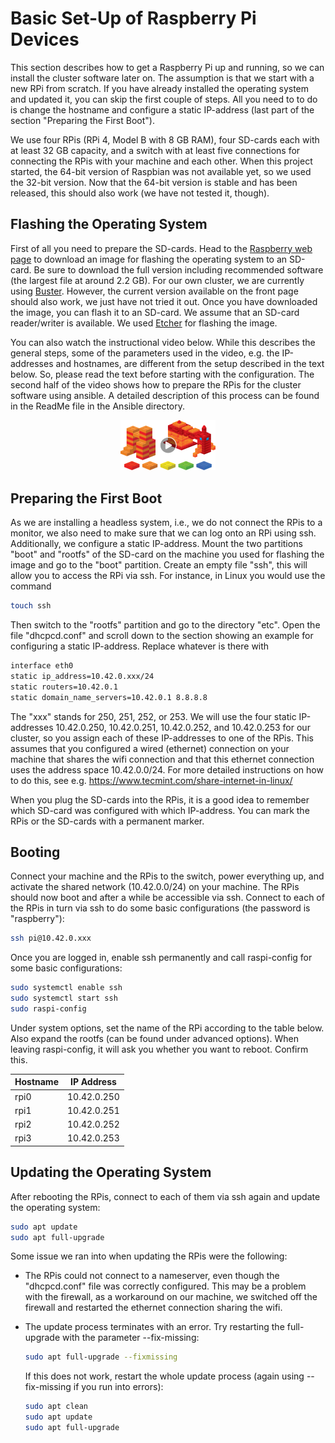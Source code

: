 # Basic Set-Up of Raspberry Pi Devices

This section describes how to get a Raspberry Pi up and running, so we can
install the cluster software later on. The assumption is that we start with a
new RPi from scratch. If you have already installed the operating system and
updated it, you can skip the first couple of steps. All you need to to do is
change the hostname and configure a static IP-address (last part of the
section "Preparing the First Boot").


We use four RPis (RPi 4, Model B with 8 GB RAM), four SD-cards each with at
least 32 GB capacity, and a switch with at least five connections for
connecting the RPis with your machine and each other. When this project started, the 64-bit version of Raspbian
was not available yet, so we used the 32-bit version. Now that the 64-bit
version is stable and has been released, this should also work (we have not
tested it, though). 


## Flashing the Operating System

First of all you need to prepare the SD-cards. Head to the [Raspberry web
page](https://www.raspberrypi.com/software/operating-systems/)
to download an image for flashing the operating system to an SD-card.
Be sure to download the full version including recommended software (the
largest file at around 2.2 GB). For our own cluster, we are currently using
[Buster](https://downloads.raspberrypi.org/raspios_full_armhf/images/raspios_full_armhf-2021-05-28/).
However, the current version available on the front page should also work, we
just have not tried it out.
Once you have downloaded the image, you can flash it to an SD-card. We assume
that an SD-card reader/writer is available. We used
[Etcher](https://www.balena.io/etcher/) for flashing the image. 


You can also watch the instructional video below. While this describes the
general steps, some of the parameters used in the video, e.g. the IP-addresses
and hostnames, are different from the setup described in the text below. So,
please read the text before starting with the configuration. The second half
of the video shows how to prepare the RPis for the cluster software using
ansible. A detailed description of this process can be found in the ReadMe
file in the Ansible directory.

<div align="center">
  <a href="https://www.youtube.com/watch?v=-xZRUxrKbsY">
    <img src="images/setup.png" alt="PiCluster Setup" style="width:30%;">
  </a>
</div>



## Preparing the First Boot

As we are installing a headless system, i.e., we do not connect the RPis to a
monitor, we also need to make sure that we can log onto an RPi using
ssh. Additionally, we configure a static IP-address. Mount the two partitions
"boot" and "rootfs" of the SD-card on the machine you used for flashing the
image and go to the "boot" partition. Create an empty file "ssh", this will
allow you to access the RPi via ssh. For instance, in Linux you would use the
command

```bash
touch ssh
```

Then switch to the "rootfs" partition and go to the directory "etc". Open the
file "dhcpcd.conf" and scroll down to the section showing an example for
configuring a static IP-address. Replace whatever is there with

```bash
interface eth0
static ip_address=10.42.0.xxx/24
static routers=10.42.0.1
static domain_name_servers=10.42.0.1 8.8.8.8
```

The "xxx" stands for 250, 251, 252, or 253. We will use the four static
IP-addresses 10.42.0.250, 10.42.0.251, 10.42.0.252, and 10.42.0.253 for our
cluster, so you assign each of these IP-addresses to one of the RPis.
This assumes that you configured a wired (ethernet) connection on
your machine that shares the wifi connection and that this ethernet connection
uses the address space 10.42.0.0/24. For more detailed instructions on how to
do this, see e.g. https://www.tecmint.com/share-internet-in-linux/


When you plug the SD-cards into the RPis, it is a good idea to remember which
SD-card was configured with which IP-address. You can mark the RPis or the
SD-cards with a permanent marker.


## Booting

Connect your machine and the RPis to the switch, power everything up, and activate the shared network
(10.42.0.0/24) on your machine. The RPis should now boot and after a while be
accessible via ssh. Connect to each of the RPis in turn via ssh to do some
basic configurations (the password is "raspberry"):

```bash
ssh pi@10.42.0.xxx
```

Once you are logged in, enable ssh permanently and call raspi-config for some
basic configurations:

```bash
sudo systemctl enable ssh
sudo systemctl start ssh
sudo raspi-config
```

Under system options, set the name of the RPi according to the table
below. Also expand the rootfs (can be found under advanced options). When
leaving raspi-config, it will ask you whether you want to reboot. Confirm
this.

| Hostname   | IP Address  |
| ---------- | ----------- |
| rpi0       | 10.42.0.250 |
| rpi1       | 10.42.0.251 |
| rpi2       | 10.42.0.252 |
| rpi3       | 10.42.0.253 |


## Updating the Operating System

After rebooting the RPis, connect to each of them via ssh again and update the
operating system:

```bash
sudo apt update
sudo apt full-upgrade
```

Some issue we ran into when updating the RPis were the following:

* The RPis could not connect to a nameserver, even though the "dhcpcd.conf"
  file was correctly configured. This may be a problem with the firewall, as a
  workaround on our machine, we switched off the firewall and restarted the
  ethernet connection sharing the wifi.

* The update process terminates with an error. Try restarting the full-upgrade
  with the parameter --fix-missing:
  ```bash
  sudo apt full-upgrade --fixmissing
  ```
  If this does not work, restart the whole update process (again using
  --fix-missing if you run into errors):
  ```bash
  sudo apt clean
  sudo apt update
  sudo apt full-upgrade 
  ```
  


